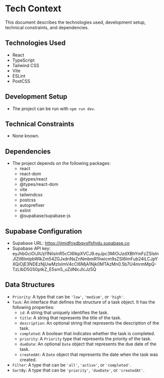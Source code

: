 # Tech Context

This document describes the technologies used, development setup, technical constraints, and dependencies.

## Technologies Used
- React
- TypeScript
- Tailwind CSS
- Vite
- ESLint
- PostCSS

## Development Setup
- The project can be run with `npm run dev`.

## Technical Constraints
- None known.

## Dependencies
- The project depends on the following packages:
  - react
  - react-dom
  - @types/react
  - @types/react-dom
  - vite
  - tailwindcss
  - postcss
  - autoprefixer
  - eslint
  - @supabase/supabase-js

## Supabase Configuration
- Supabase URL: https://iimidfnxdbqvslfsfndu.supabase.co
- Supabase API key: eyJhbGciOiJIUzI1NiIsInR5cCI6IkpXVCJ9.eyJpc3MiOiJzdXBhYmFzZSIsInJlZiI6ImlpbWlkZm54ZGJxdnNsZnNmbmR1Iiwicm9sZSI6ImFub24iLCJpYXQiOjE3NDEzNjUwMzIsImV4cCI6MjA1Njk0MTAzMn0.5b7U4mrmMpQ-TzLIbD5G50ptkZ_E5sm5_uZdNlcJlcJz5Q

## Data Structures
- `Priority`: A type that can be `'low'`, `'medium'`, or `'high'`.
- `Task`: An interface that defines the structure of a task object. It has the following properties:
  - `id`: A string that uniquely identifies the task.
  - `title`: A string that represents the title of the task.
  - `description`: An optional string that represents the description of the task.
  - `completed`: A boolean that indicates whether the task is completed.
  - `priority`: A `Priority` type that represents the priority of the task.
  - `dueDate`: An optional `Date` object that represents the due date of the task.
  - `createdAt`: A `Date` object that represents the date when the task was created.
- `Filter`: A type that can be `'all'`, `'active'`, or `'completed'`.
- `SortBy`: A type that can be `'priority'`, `'dueDate'`, or `'createdAt'`.

